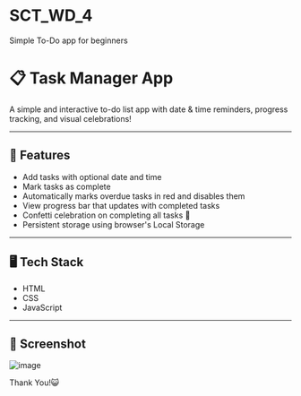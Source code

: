 # SCT_WD_4
Simple To-Do app for beginners
# 📋 Task Manager App

A simple and interactive to-do list app with date & time reminders, progress tracking, and visual celebrations!

---

## 🚀 Features

- Add tasks with optional date and time
- Mark tasks as complete
- Automatically marks overdue tasks in red and disables them
- View progress bar that updates with completed tasks
- Confetti celebration on completing all tasks 🎉
- Persistent storage using browser's Local Storage

---

## 🖥️ Tech Stack

- HTML
- CSS
- JavaScript

---

## 📸 Screenshot
![image](https://github.com/user-attachments/assets/a02eb768-35d5-495e-9bbe-92e64aeb041c)

Thank You!😺




